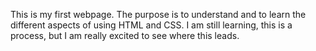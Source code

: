 This is my first webpage. 
The purpose is to understand and to learn the different aspects of using HTML and CSS.
I am still learning, this is a process, but I am really excited to see where this leads.
